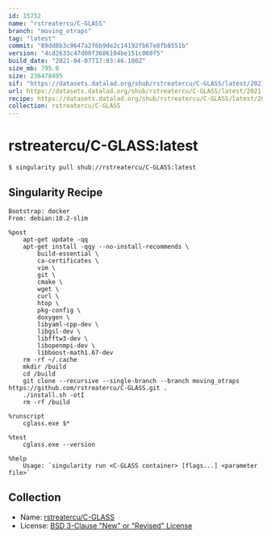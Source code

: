 ```yaml
---
id: 15752
name: "rstreatercu/C-GLASS"
branch: "moving_otraps"
tag: "latest"
commit: "89dd8b3c9647a2f6b9de2c14192fb67e8fb8551b"
version: "4cd2633c47d00f3686104be151c060f5"
build_date: "2021-04-07T17:03:46.180Z"
size_mb: 795.0
size: 236478495
sif: "https://datasets.datalad.org/shub/rstreatercu/C-GLASS/latest/2021-04-07-89dd8b3c-4cd2633c/4cd2633c47d00f3686104be151c060f5.sif"
url: https://datasets.datalad.org/shub/rstreatercu/C-GLASS/latest/2021-04-07-89dd8b3c-4cd2633c/
recipe: https://datasets.datalad.org/shub/rstreatercu/C-GLASS/latest/2021-04-07-89dd8b3c-4cd2633c/Singularity
collection: rstreatercu/C-GLASS
---
```


# rstreatercu/C-GLASS:latest

```bash
$ singularity pull shub://rstreatercu/C-GLASS:latest
```

## Singularity Recipe

```singularity
Bootstrap: docker
From: debian:10.2-slim

%post
    apt-get update -qq
    apt-get install -qqy --no-install-recommends \
        build-essential \
        ca-certificates \
        vim \
        git \
        cmake \
        wget \
        curl \
        htop \
        pkg-config \
        doxygen \
        libyaml-cpp-dev \
        libgsl-dev \
        libfftw3-dev \
        libopenmpi-dev \
        libboost-math1.67-dev
    rm -rf ~/.cache
    mkdir /build
    cd /build
    git clone --recursive --single-branch --branch moving_otraps https://github.com/rstreatercu/C-GLASS.git .
    ./install.sh -otI
    rm -rf /build

%runscript
    cglass.exe $*

%test
    cglass.exe --version

%help
    Usage: `singularity run <C-GLASS container> [flags...] <parameter file>`
```

## Collection

 - Name: [rstreatercu/C-GLASS](https://github.com/rstreatercu/C-GLASS)
 - License: [BSD 3-Clause "New" or "Revised" License](https://api.github.com/licenses/bsd-3-clause)

